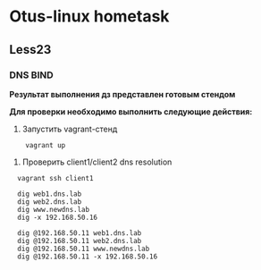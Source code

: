 # Otus-linux hometask
## Less23
### DNS BIND

__Результат выполнения дз представлен готовым стендом__

__Для проверки необходимо выполнить следующие действия:__

1. Запустить vagrant-стенд

```
    vagrant up

```

1. Проверить client1/client2 dns resolution
```
  vagrant ssh client1

  dig web1.dns.lab
  dig web2.dns.lab
  dig www.newdns.lab
  dig -x 192.168.50.16

  dig @192.168.50.11 web1.dns.lab
  dig @192.168.50.11 web2.dns.lab
  dig @192.168.50.11 www.newdns.lab
  dig @192.168.50.11 -x 192.168.50.16
```
